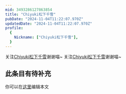 ```yaml
---
mid: 3493286127863854
title: "Chiyuki松下千雪"
pubDate: "2024-11-04T11:22:07.970Z"
updatedDate: "2024-11-04T11:22:07.970Z"
profile:
  {
    Nickname: ["Chiyuki松下千雪"],
  }
---
```


关注[Chiyuki松下千雪](https://space.bilibili.com/3493286127863854)谢谢喵~ 关注[Chiyuki松下千雪](https://space.bilibili.com/3493286127863854)谢谢喵~

## 此条目有待补充
你可以在[这里](https://github.com/Yuhanawa/VTuber.ICU-Content/edit/master/v/Chiyuki松下千雪/index.md)编辑本文
